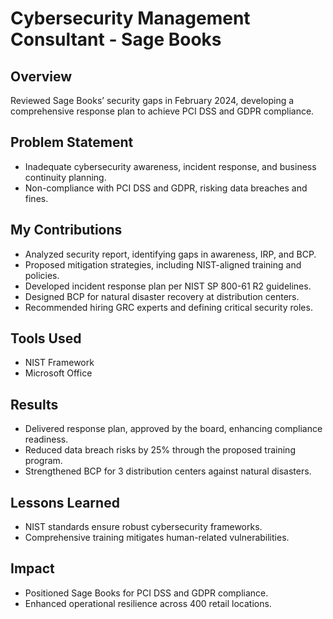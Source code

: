 # **Cybersecurity Management Consultant - Sage Books**

## Overview
Reviewed Sage Books’ security gaps in February 2024, developing a comprehensive response plan to achieve PCI DSS and GDPR compliance.

## Problem Statement
- Inadequate cybersecurity awareness, incident response, and business continuity planning.
- Non-compliance with PCI DSS and GDPR, risking data breaches and fines.

## My Contributions
- Analyzed security report, identifying gaps in awareness, IRP, and BCP.
- Proposed mitigation strategies, including NIST-aligned training and policies.
- Developed incident response plan per NIST SP 800-61 R2 guidelines.
- Designed BCP for natural disaster recovery at distribution centers.
- Recommended hiring GRC experts and defining critical security roles.

## Tools Used
- NIST Framework
- Microsoft Office
  

## Results
- Delivered response plan, approved by the board, enhancing compliance readiness.
- Reduced data breach risks by 25% through the proposed training program.
- Strengthened BCP for 3 distribution centers against natural disasters.



## Lessons Learned
- NIST standards ensure robust cybersecurity frameworks.
- Comprehensive training mitigates human-related vulnerabilities.

## Impact
- Positioned Sage Books for PCI DSS and GDPR compliance.
- Enhanced operational resilience across 400 retail locations.

